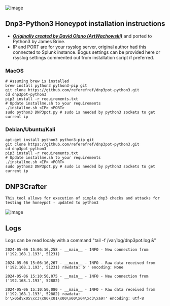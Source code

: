 ![image](https://github.com/referefref/dnp3pot-python3/assets/56499429/554cb2e0-26b3-4072-8f8a-39e592039f55)


## Dnp3-Python3 Honeypot installation instructions
- [***Originally created by David Olano (ArtWachowski)***](https://github.com/ArtWachowski/dnp3pot) and ported to Python3 by James Brine.
- IP and PORT are for your rsyslog server, original author had this connected to Splunk instance. Bogus settings can be provided here or rsyslog settings commented out from installation script if preferred.

### MacOS
```
# Assuming brew is installed
brew install python3 python3-pip git
git clone https://github.com/referefref/dnp3pot-python3.git
cd dnp3pot-python3
pip3 install -r requirements.txt
# Update installme.sh to your requirements
./installme.sh <IP> <PORT>
sudo python3 DNP3pot.py # sudo is needed by python3 sockets to get current ip
```

### Debian/Ubuntu/Kali
```
apt-get install python3 python3-pip git
git clone https://github.com/referefref/dnp3pot-python3.git
cd dnp3pot-python3
pip3 install -r requirements.txt
# Update installme.sh to your requirements
./installme.sh <IP> <PORT>
sudo python3 DNP3pot.py # sudo is needed by python3 sockets to get current ip
```

## DNP3Crafter
``` This tool allows for execution of simple dnp3 checks and attacks for testing the honeypot - updated to python3 ```

![image](https://github.com/referefref/dnp3pot-python3/assets/56499429/7db23115-482d-4eab-a153-2e6e902d01b7)


## Logs
Logs can be read localy with a command "tail -f /var/log/dnp3pot.log &"
```
2024-05-06 15:06:16,258 - __main__ - INFO - New connection from ('192.168.1.193', 51231)

2024-05-06 15:06:16,267 - __main__ - INFO - Raw data received from ('192.168.1.193', 51231) rawdata: b'' encoding: None

2024-05-06 15:10:50,075 - __main__ - INFO - New connection from ('192.168.1.193', 52882)

2024-05-06 15:10:50,080 - __main__ - INFO - Raw data received from ('192.168.1.193', 52882) rawdata: b'\x05d\x05\xc3\x80\x01\x00\x00\x04\xc3\xa9!' encoding: utf-8
```
